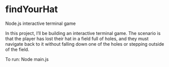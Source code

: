 # findYourHat

Node.js interactive terminal game

In this project, I’ll be building an interactive terminal game. The scenario is that the player has lost their hat in a field full of holes, and they must navigate back to it without falling down one of the holes or stepping outside of the field.

To run: Node main.js
